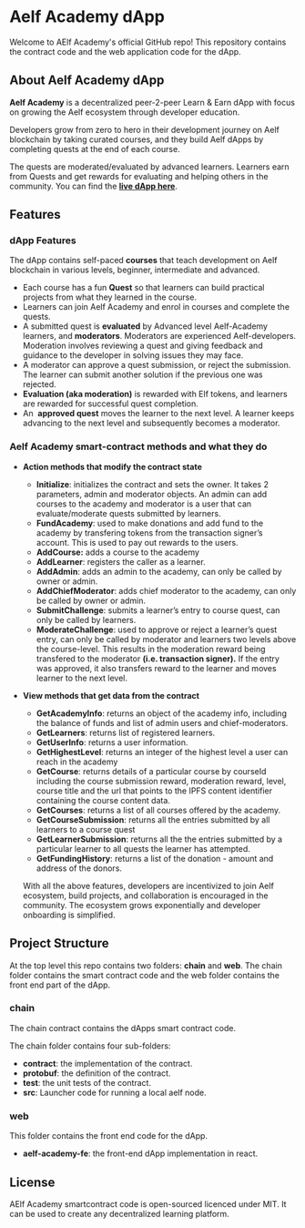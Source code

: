 
# Aelf Academy dApp


Welcome to AElf Academy's official GitHub repo! This repository contains the contract code and the web application code for the dApp. 

## About Aelf Academy dApp

**Aelf Academy** is a decentralized peer-2-peer Learn & Earn dApp with focus on growing the Aelf ecosystem through developer education.

Developers grow from zero to hero in their development journey on Aelf blockchain by taking curated courses, and they build Aelf dApps by completing quests at the end of each course. 

The quests are moderated/evaluated by advanced learners. Learners earn from Quests and get rewards for evaluating and helping others in the community. You can find the [**live dApp here**](https://aelf-academy-fe.vercel.app/). 

## Features

### dApp Features

The dApp contains self-paced **courses** that teach development on Aelf blockchain in various levels, beginner, intermediate and advanced.

- Each course has a fun **Quest** so that learners can build practical projects from what they learned in the course.
- Learners can join Aelf Academy and enrol in courses and complete the quests.
- A submitted quest is **evaluated** by Advanced level Aelf-Academy learners, and **moderators**. Moderators are experienced Aelf-developers. Moderation involves reviewing a quest and giving feedback and guidance to the developer in solving issues they may face.
- A moderator can approve a quest submission, or reject the submission. The learner can submit another solution if the previous one was rejected.
- **Evaluation (aka moderation)** is rewarded with Elf tokens, and learners are rewarded for successful quest completion.
- An  **approved quest** moves the learner to the next level. A learner keeps advancing to the next level and subsequently becomes a moderator.

### Aelf Academy smart-contract methods and what they do

- **Action methods that modify the contract state**
    - **Initialize**: initializes the contract and sets the owner. It takes 2 parameters, admin and moderator objects. An admin can add courses to the academy and moderator is a user that can evaluate/moderate quests submitted by learners.
    - **FundAcademy**: used to make donations and add fund to the academy by transfering tokens from the transaction signer’s account. This is used to pay out rewards to the users.
    - **AddCourse:** adds a course to the academy
    - **AddLearner**: registers the caller as a learner.
    - **AddAdmin**: adds an admin to the academy, can only be called by owner or admin.
    - **AddChiefModerator**: adds chief moderator to the academy, can only be called by owner or admin.
    - **SubmitChallenge**: submits a learner’s entry to course quest, can only be called by learners.
    - **ModerateChallenge**: used to approve or reject a learner’s quest entry, can only be called by moderator and learners two levels above the course-level. This results in the moderation reward being transfered to the moderator **(**i.e. transaction signer**).** If the entry was approved, it also transfers reward to the learner and moves learner to the next level.
- **View methods that get data from the contract**
    - **GetAcademyInfo**: returns an object of the academy info, including the balance of funds and list of admin users and chief-moderators.
    - **GetLearners**: returns list of registered learners.
    - **GetUserInfo**: returns a user information.
    - **GetHighestLevel**: returns an integer of the highest level a user can reach in the academy
    - **GetCourse**: returns details of a particular course by courseId including the course submission reward, moderation reward, level, course title and the url that points to the IPFS content identifier containing the course content data.
    - **GetCourses**: returns a list of all courses offered by the academy.
    - **GetCourseSubmission**: returns all the entries submitted by all learners to a course quest
    - **GetLearnerSubmission**: returns all the the entries submitted by a particular learner to all quests the learner has attempted.
    - **GetFundingHistory**: returns a list of the donation - amount and address of the donors.
    
    With all the above features, developers are incentivized to join Aelf ecosystem, build projects, and collaboration is encouraged in the community. The ecosystem grows exponentially and developer onboarding is simplified.


## Project Structure

At the top level this repo contains two folders: **chain** and **web**. The chain folder contains the smart contract code and the web folder contains the front end part of the dApp.

### chain

The chain contract contains the dApps smart contract code. 

The chain folder contains four sub-folders:
- **contract**: the implementation of the contract. 
- **protobuf**: the definition of the contract.
- **test**: the unit tests of the contract.
- **src**: Launcher code for running a local aelf node.

### web

This folder contains the front end code for the dApp.

- **aelf-academy-fe**: the front-end dApp implementation in react.


## License
AElf Academy smartcontract code is open-sourced licenced under MIT. It can be used to create any decentralized learning platform. 

